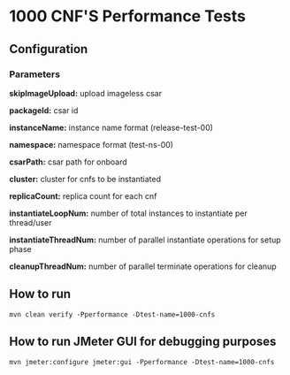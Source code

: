 # 1000 CNF'S Performance Tests

## Configuration

### Parameters

**skipImageUpload:** upload imageless csar

**packageId:**	csar id

**instanceName:** instance name format (release-test-00)

**namespace:**	namespace format (test-ns-00)

**csarPath:**	csar path for onboard

**cluster:**	cluster for cnfs to be instantiated

**replicaCount:**	replica count for each cnf

**instantiateLoopNum:**	number of total instances to instantiate per thread/user

**instantiateThreadNum:** number of parallel instantiate operations for setup phase

**cleanupThreadNum:** number of  parallel terminate operations for cleanup

## How to run
    mvn clean verify -Pperformance -Dtest-name=1000-cnfs

## How to run JMeter GUI for debugging purposes
    mvn jmeter:configure jmeter:gui -Pperformance -Dtest-name=1000-cnfs